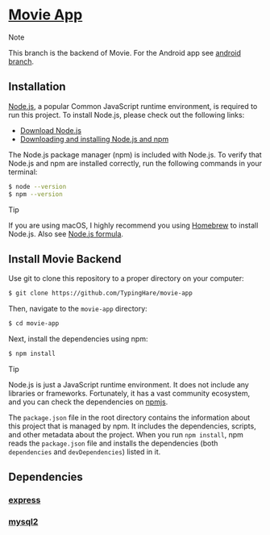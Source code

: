 # [Movie App]()

> [!NOTE]
> This branch is the backend of Movie. For the Android app see [android branch](https://github.com/TypingHare/movie-app/branch/android).

## Installation

[Node.js](https://nodejs.org/en/download/), a popular Common JavaScript runtime environment, is required to run this project. To install Node.js, please check out the following links:

- [Download Node.js](https://nodejs.org/en/download)
- [Downloading and installing Node.js and npm](https://docs.npmjs.com/downloading-and-installing-node-js-and-npm)

The Node.js package manager (npm) is included with Node.js. To verify that Node.js and npm are installed correctly, run the following commands in your terminal:

```bash
$ node --version
$ npm --version
```

> [!TIP]
> If you are using macOS, I highly recommend you using [Homebrew](https://brew.sh/) to install Node.js. Also see [Node.js formula](https://formulae.brew.sh/formula/node).

## Install Movie Backend

Use git to clone this repository to a proper directory on your computer:

```bash
$ git clone https://github.com/TypingHare/movie-app
```

Then, navigate to the `movie-app` directory:

```bash
$ cd movie-app
```

Next, install the dependencies using npm:

```bash
$ npm install
```

> [!TIP]
> Node.js is just a JavaScript runtime environment. It does not include any libraries or frameworks. Fortunately, it has a vast community ecosystem, and you can check the dependencies on [npmjs](https://www.npmjs.com).
>
> The `package.json` file in the root directory contains the information about this project that is managed by npm. It includes the dependencies, scripts, and other metadata about the project. When you run `npm install`, npm reads the `package.json` file and installs the dependencies (both `dependencies` and `devDependencies`) listed in it.

## Dependencies

### [express](https://www.npmjs.com/package/express)

### [mysql2](https://www.npmjs.com/package/mysql2)
